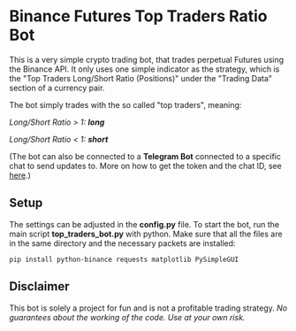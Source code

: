 # Binance Futures Top Traders Ratio Bot

This is a very simple crypto trading bot, that trades perpetual Futures using the Binance API. It only uses one simple indicator as the strategy, which is the "Top Traders Long/Short Ratio (Positions)" under the "Trading Data" section of a currency pair.

The bot simply trades with the so called "top traders", meaning:

_Long/Short Ratio > 1:_ ***long***

_Long/Short Ratio < 1:_ ***short***

(The bot can also be connected to a **Telegram Bot** connected to a specific chat to send updates to. More on how to get the token and the chat ID, see [here](https://core.telegram.org/bots).)

## Setup

The settings can be adjusted in the **config.py** file. To start the bot, run the main script **top_traders_bot.py** with python. Make sure that all the files are in the same directory and the necessary packets are installed:

`pip install python-binance requests matplotlib PySimpleGUI`

## Disclaimer

This bot is solely a project for fun and is not a profitable trading strategy. _No guarantees about the working of the code. Use at your own risk._
